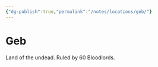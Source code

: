 ```yaml
---
{"dg-publish":true,"permalink":"/notes/locations/geb/"}
---
```


# Geb

Land of the undead. 
Ruled by 60 Bloodlords. 